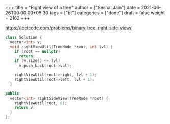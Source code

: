 +++
title = "Right view of a tree"
author = ["Seshal Jain"]
date = 2021-06-26T00:00:00+05:30
tags = ["bt"]
categories = ["done"]
draft = false
weight = 2162
+++

<https://leetcode.com/problems/binary-tree-right-side-view/>

```cpp
class Solution {
  vector<int> v;
  void rightViewUtil(TreeNode *root, int lvl) {
    if (root == nullptr)
      return;
    if (v.size() <= lvl)
      v.push_back(root->val);

    rightViewUtil(root->right, lvl + 1);
    rightViewUtil(root->left, lvl + 1);
  }

public:
  vector<int> rightSideView(TreeNode *root) {
    rightViewUtil(root, 0);
    return v;
  }
};
```
